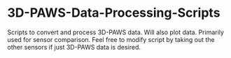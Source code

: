 # 3D-PAWS-Data-Processing-Scripts
Scripts to convert and process 3D-PAWS data. Will also plot data. Primarily used for sensor comparison.
Feel free to modify script by taking out the other sensors if just 3D-PAWS data is desired.
